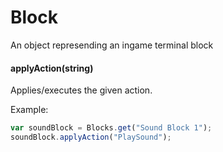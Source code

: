 # Block

An object represending an ingame terminal block

#### applyAction(string)

Applies/executes the given action.

Example:
```javascript
var soundBlock = Blocks.get("Sound Block 1");
soundBlock.applyAction("PlaySound");
```
